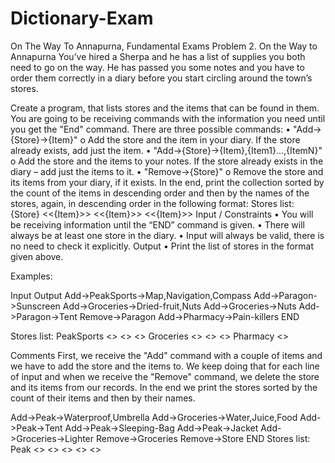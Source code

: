 # Dictionary-Exam
On The Way To Annapurna, Fundamental Exams
Problem 2. On the Way to Annapurna
You’ve hired a Sherpa and he has a list of supplies you both need to go on the way. He has passed you some notes and you have to order them correctly in a diary before you start circling around the town’s stores. 

Create a program, that lists stores and the items that can be found in them. You are going to be receiving commands with the information you need until you get the "End" command. There are three possible commands:
•	"Add->{Store}->{Item}"
o	Add the store and the item in your diary. If the store already exists, add just the item.
•	"Add->{Store}->{Item},{Item1}…,{ItemN}"
o	Add the store and the items to your notes. If the store already exists in the diary – add just the items to it. 
•	"Remove->{Store}"
o	Remove the store and its items from your diary, if it exists.
In the end, print the collection sorted by the count of the items in descending order and then by the names of the stores, again, in descending order in the following format:
Stores list:
{Store}
<<{Item}>>
<<{Item}>>
<<{Item}>>
Input / Constraints
•	You will be receiving information until the “END” command is given.
•	There will always be at least one store in the diary.
•	Input will always be valid, there is no need to check it explicitly.
Output
•	Print the list of stores in the format given above.

Examples:

Input	Output
Add->PeakSports->Map,Navigation,Compass
Add->Paragon->Sunscreen
Add->Groceries->Dried-fruit,Nuts
Add->Groceries->Nuts
Add->Paragon->Tent
Remove->Paragon
Add->Pharmacy->Pain-killers
END	

Stores list:
PeakSports
<<Map>>
<<Navigation>>
<<Compass>>
Groceries
<<Dried-fruit>>
<<Nuts>>
<<Nuts>>
Pharmacy
<<Pain-killers>>

Comments
First, we receive the "Add" command with a couple of items and we have to add the store and the items to. We keep doing that for each line of input and when we receive the "Remove" command, we delete the store and its items from our records. In the end we print the stores sorted by the count of their items and then by their names.

Add->Peak->Waterproof,Umbrella
Add->Groceries->Water,Juice,Food
Add->Peak->Tent
Add->Peak->Sleeping-Bag
Add->Peak->Jacket
Add->Groceries->Lighter
Remove->Groceries
Remove->Store
END	Stores list:
Peak
<<Waterproof>>
<<Umbrella>>
<<Tent>>
<<Sleeping-Bag>>
<<Jacket>>

